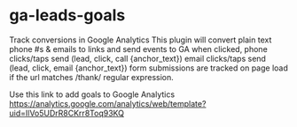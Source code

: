 # ga-leads-goals
Track conversions in Google Analytics
This plugin will convert plain text phone #s & emails to links and send events to GA when clicked, phone clicks/taps send (lead, click, call {anchor_text}) email clicks/taps send (lead, click, email {anchor_text}) form submissions are tracked on page load if the url matches /thank/ regular expression.

Use this link to add goals to Google Analytics https://analytics.google.com/analytics/web/template?uid=IlVo5UDrR8CKrr8Toq93KQ
